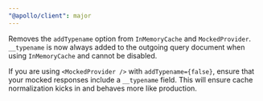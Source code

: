 ```yaml
---
"@apollo/client": major
---
```


Removes the `addTypename` option from `InMemoryCache` and `MockedProvider`. `__typename` is now always added to the outgoing query document when using `InMemoryCache` and cannot be disabled.

If you are using `<MockedProvider />` with `addTypename={false}`, ensure that your mocked responses include a `__typename` field. This will ensure cache normalization kicks in and behaves more like production.
